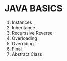 # JAVA BASICS

1. Instances
2. Inheritance
3. Recurssive Reverse 
4. Overloading
5. Overriding
6. Final 
7. Abstract Class
